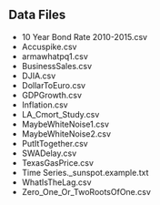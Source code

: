 ## Data Files
  
* 10 Year Bond Rate 2010-2015.csv
* Accuspike.csv
* armawhatpq1.csv
* BusinessSales.csv
* DJIA.csv
* DollarToEuro.csv
* GDPGrowth.csv
* Inflation.csv
* LA_Cmort_Study.csv
* MaybeWhiteNoise1.csv
* MaybeWhiteNoise2.csv
* PutItTogether.csv
* SWADelay.csv
* TexasGasPrice.csv
* Time Series._sunspot.example.txt
* WhatIsTheLag.csv
* Zero_One_Or_TwoRootsOfOne.csv
